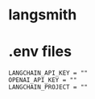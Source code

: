 # langsmith

# .env files
```
LANGCHAIN_API_KEY = ""
OPENAI_API_KEY = ""
LANGCHAIN_PROJECT = ""
```

